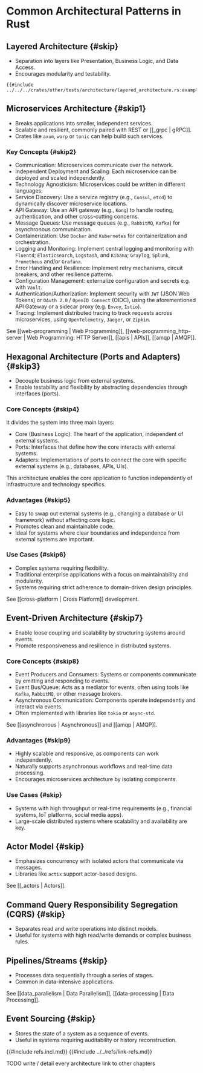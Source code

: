 # Common Architectural Patterns in Rust

## Layered Architecture {#skip}

- Separation into layers like Presentation, Business Logic, and Data Access.
- Encourages modularity and testability.

```rust,editable
{{#include ../../../crates/other/tests/architecture/layered_architecture.rs:example}}
```

## Microservices Architecture {#skip1}

- Breaks applications into smaller, independent services.
- Scalable and resilient, commonly paired with REST or [[_grpc | gRPC]].
- Crates like `axum`, `warp` or `tonic` can help build such services.

### Key Concepts {#skip2}

- Communication: Microservices communicate over the network.
- Independent Deployment and Scaling: Each microservice can be deployed and scaled independently.
- Technology Agnosticism: Microservices could be written in different languages.
- Service Discovery: Use a service registry (e.g., `Consul`, `etcd`) to dynamically discover microservice locations.
- API Gateway: Use an API gateway (e.g., `Kong`) to handle routing, authentication, and other cross-cutting concerns.
- Message Queues: Use message queues (e.g., `RabbitMQ`, `Kafka`) for asynchronous communication.
- Containerization: Use `Docker` and `Kubernetes` for containerization and orchestration.
- Logging and Monitoring: Implement central logging and monitoring with `Fluentd`; `Elasticsearch`, `Logstash`, and `Kibana`; `Graylog`, `Splunk`, `Prometheus` and/or `Grafana`.
- Error Handling and Resilience: Implement retry mechanisms, circuit breakers, and other resilience patterns.
- Configuration Management: externalize configuration and secrets e.g. with `Vault`.
- Authentication/Authorization: Implement security with `JWT` (JSON Web Tokens) or `OAuth 2.0` / `OpenID Connect` (OIDC), using the aforementioned API Gateway or a sidecar proxy (e.g. `Envoy`, `Istio`).
- Tracing: Implement distributed tracing to track requests across microservices, using `OpenTelemetry`, `Jaeger`, or `Zipkin`.

See [[web-programming | Web Programming]], [[web-programming_http-server | Web Programming: HTTP Server]], [[apis | APIs]], [[amqp | AMQP]].

## Hexagonal Architecture (Ports and Adapters) {#skip3}

- Decouple business logic from external systems.
- Enable testability and flexibility by abstracting dependencies through interfaces (ports).

### Core Concepts {#skip4}

It divides the system into three main layers:

- Core (Business Logic): The heart of the application, independent of external systems.
- Ports: Interfaces that define how the core interacts with external systems.
- Adapters: Implementations of ports to connect the core with specific external systems (e.g., databases, APIs, UIs).

This architecture enables the core application to function independently of infrastructure and technology specifics.

### Advantages {#skip5}

- Easy to swap out external systems (e.g., changing a database or UI framework) without affecting core logic.
- Promotes clean and maintainable code.
- Ideal for systems where clear boundaries and independence from external systems are important.

### Use Cases {#skip6}

- Complex systems requiring flexibility.
- Traditional enterprise applications with a focus on maintainability and modularity.
- Systems requiring strict adherence to domain-driven design principles.

See [[cross-platform | Cross Platform]] development.

## Event-Driven Architecture {#skip7}

- Enable loose coupling and scalability by structuring systems around events.
- Promote responsiveness and resilience in distributed systems.

### Core Concepts {#skip8}

- Event Producers and Consumers: Systems or components communicate by emitting and responding to events.
- Event Bus/Queue: Acts as a mediator for events, often using tools like `Kafka`, `RabbitMQ`, or other message brokers.
- Asynchronous Communication: Components operate independently and interact via events.
- Often implemented with libraries like `tokio` or `async-std`.

See [[asynchronous | Asynchronous]] and [[amqp | AMQP]].

### Advantages {#skip9}

- Highly scalable and responsive, as components can work independently.
- Naturally supports asynchronous workflows and real-time data processing.
- Encourages microservices architecture by isolating components.

### Use Cases {#skip}

- Systems with high throughput or real-time requirements (e.g., financial systems, IoT platforms, social media apps).
- Large-scale distributed systems where scalability and availability are key.

## Actor Model {#skip}

- Emphasizes concurrency with isolated actors that communicate via messages.
- Libraries like `actix` support actor-based designs.

See [[_actors |  Actors]].

## Command Query Responsibility Segregation (CQRS) {#skip}

- Separates read and write operations into distinct models.
- Useful for systems with high read/write demands or complex business rules.

## Pipelines/Streams {#skip}

- Processes data sequentially through a series of stages.
- Common in data-intensive applications.

See [[data_parallelism | Data Parallelism]], [[data-processing | Data Processing]].

## Event Sourcing {#skip}

- Stores the state of a system as a sequence of events.
- Useful in systems requiring auditability or history reconstruction.

{{#include refs.incl.md}}
{{#include ../../refs/link-refs.md}}

<div class="hidden">
TODO write / detail every architecture
link to other chapters
</div>
